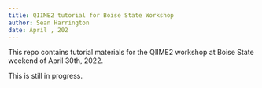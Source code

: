 ```yaml
---
title: QIIME2 tutorial for Boise State Workshop
author: Sean Harrington
date: April , 202
---
```


This repo contains tutorial materials for the QIIME2 workshop at Boise State weekend of April 30th, 2022.

This is still in progress.

